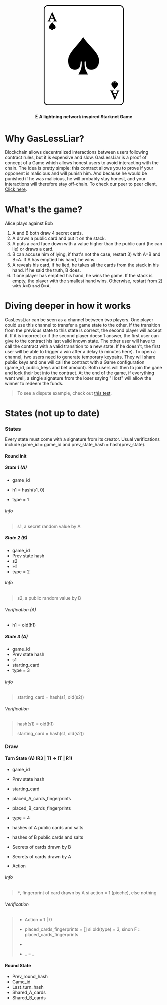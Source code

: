 <h1 align="center">
  <br>
  <img src="/logo.svg?raw=true" alt="Cards logo" width="256">
  <br>
</h1>

<h4 align="center">🃏 A lightning network inspired Starknet Game</h4>

# Why GasLessLiar?
Blockchain allows decentralized interactions between users following contract rules, but it is expensive and slow. GasLessLiar is a proof of concept of a Game which allows honest users to avoid interacting with the chain. The idea is pretty simple: this contract allows you to prove if your opponent is malicious and will punish him. And because he would be punished if he was malicious, he will probably stay honest, and your interactions will therefore stay off-chain. To check our peer to peer client, [Click here](https://github.com/Gaseless-liar/liar-game).

# What's the game?
Alice plays against Bob
1) A and B both draw 4 secret cards.
2) A draws a public card and put it on the stack.
3) A puts a card face down with a value higher than the public card (he can lie) or draws a card.
4) B can accuse him of lying, if that's not the case, restart 3) with A=B and B=A. If A has emptied his hand, he wins.
5) A reveals his card, if he lied, he takes all the cards from the stack in his hand. If he said the truth, B does.
6) If one player has emptied his hand, he wins the game. If the stack is empty, the player with the smallest hand wins. Otherwise, restart from 2) with A=B and B=A.

# Diving deeper in how it works

GasLessLiar can be seen as a channel between two players. One player could use this channel to transfer a game state to the other. If the transition from the previous state to this state is correct, the second player will accept it. If it is incorrect or if the second player doesn't answer, the first user can give to the contract his last valid known state. The other user will have to call the contract with a valid transition to a new state. If he doesn't, the first user will be able to trigger a win after a delay (5 minutes here).
To open a channel, two users need to generate temporary keypairs. They will share public keys and one will call the contract with a Game configuration (game_id, public_keys and bet amount). Both users will then to join the gane and lock their bet into the contract. At the end of the game, if everything went well, a single signature from the loser saying "I lost" will allow the winner to redeem the funds.

> To see a dispute example, check out [this test](https://github.com/Gaseless-liar/gaslessliar/blob/master/tests/test_disputes.cairo#L149).

# States (not up to date)
### States

Every state must come with a signature from its creator. Usual verifications include game_id = game_id and prev_state_hash = hash(prev_state).

#### Round Init

##### State 1 (A)

- game_id

- h1 = hash(s1, 0)

- type = 1

###### Info

> s1, a secret random value by A

##### State 2 (B)
- game_id
- Prev state hash
- s2
- H1
- type = 2

###### Info

> s2, a public random value by B

###### Verification (A)

- h1 = old(h1)

##### State 3 (A)

- game_id
- Prev state hash
- s1
- starting_card
- type = 3

###### Info

>  starting_card = hash(s1, old(s2))

###### Verification

> hash(s1) = old(h1)
>
> starting_card = hash(s1, old(s2))

### Draw

####  Turn State (A) (R3 | T) -> (T | R1)

- game_id

- Prev state hash

- starting_card

- placed_A_cards_fingerprints

- placed_B_cards_fingerprints

- type = 4

- hashes of A public cards and salts

- hashes of B public cards and salts

- Secrets of cards drawn by B

- Secrets of cards drawn by A

- Action

  
###### Info

>  F, fingerprint of card drawn by A si action = 1 (pioche), else nothing

###### Verification

> - Action = 1 | 0
> - placed_cards_fingerprints = [] si old(type) = 3, sinon F :: placed_cards_fingerprints 
> - 
>
> - _ = _

#### Round State

  - Prev_round_hash
  - Game_id
  - Last_turn_hash
  - Shared_A_cards
  - Shared_B_cards

